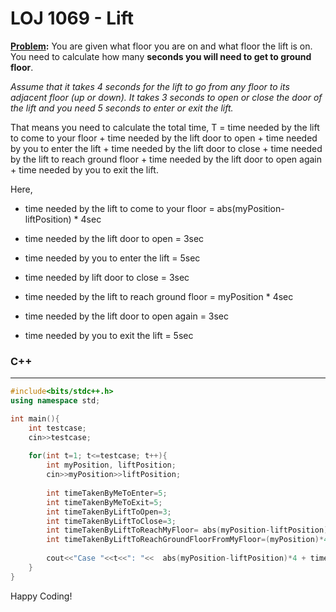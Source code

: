 # LOJ 1069 - Lift

**[Problem](http://lightoj.com/volume_showproblem.php?problem=1069):** You are given what floor you are on and what floor the lift is on. You need to calculate how many **seconds you will need to get to ground floor**.

_Assume that it takes 4 seconds for the lift to go from any floor to its adjacent floor (up or down). It takes 3 seconds to open or close the door of the lift and you need 5 seconds to enter or exit the lift._

That means you need to calculate the total time, T = time needed by the lift to come to your floor + time needed by the lift door to open + time needed by you to enter the lift  + time needed by the lift door to close + time needed by the lift to reach ground floor + time needed by the lift door to open again + time needed by you to exit the lift.

Here, 
- time needed by the lift to come to your floor = abs(myPosition-liftPosition) * 4sec

- time needed by the lift door to open = 3sec

- time needed by you to enter the lift = 5sec

-  time needed by lift door to close = 3sec

-  time needed by the lift to reach ground floor = myPosition * 4sec

- time needed by the lift door to open again = 3sec

- time needed by you to exit the lift = 5sec



### C++
-----
```c++
#include<bits/stdc++.h>
using namespace std;

int main(){
    int testcase; 
    cin>>testcase;
    
    for(int t=1; t<=testcase; t++){
        int myPosition, liftPosition;
        cin>>myPosition>>liftPosition;
      
        int timeTakenByMeToEnter=5;
        int timeTakenByMeToExit=5;
        int timeTakenByLiftToOpen=3;
        int timeTakenByLiftToClose=3;
        int timeTakenByLiftToReachMyFloor= abs(myPosition-liftPosition)*4; // If lift was on floor 8 and I was on floor 2, (2-8)=-6. To avoid the minus sign, we used the abs() function. As lift takes 4 seconds to reach the adjacent floor, we multiply by 4.
        int timeTakenByLiftToReachGroundFloorFromMyFloor=(myPosition)*4; //Lift takes 4 seconds to go from one floor to the next floor. That's why we multiply by 4.
        
        cout<<"Case "<<t<<": "<<  abs(myPosition-liftPosition)*4 + timeTakenByLiftToOpen + timeTakenByMeToEnter + timeTakenByLiftToClose + (myPosition)*4 + timeTakenByLiftToOpen + timeTakenByMeToExit<<endl;
    }
}
```
Happy Coding!
